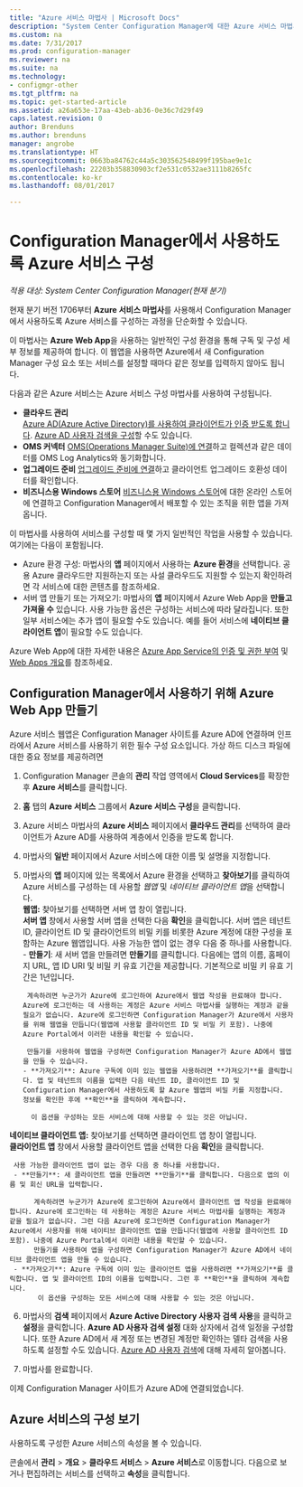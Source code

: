 ```yaml
---
title: "Azure 서비스 마법사 | Microsoft Docs"
description: "System Center Configuration Manager에 대한 Azure 서비스 마법사 정보"
ms.custom: na
ms.date: 7/31/2017
ms.prod: configuration-manager
ms.reviewer: na
ms.suite: na
ms.technology:
- configmgr-other
ms.tgt_pltfrm: na
ms.topic: get-started-article
ms.assetid: a26a653e-17aa-43eb-ab36-0e36c7d29f49
caps.latest.revision: 0
author: Brenduns
ms.author: brenduns
manager: angrobe
ms.translationtype: HT
ms.sourcegitcommit: 0663ba84762c44a5c303562548499f195bae9e1c
ms.openlocfilehash: 22203b358830903cf2e531c0532ae3111b8265fc
ms.contentlocale: ko-kr
ms.lasthandoff: 08/01/2017

---
```

# <a name="configure-azure-services-for-use-with-configuration-manager"></a>Configuration Manager에서 사용하도록 Azure 서비스 구성

*적용 대상: System Center Configuration Manager(현재 분기)*

현재 분기 버전 1706부터 **Azure 서비스 마법사**를 사용해서 Configuration Manager에서 사용하도록 Azure 서비스를 구성하는 과정을 단순화할 수 있습니다.

이 마법사는 **Azure Web App**을 사용하는 일반적인 구성 환경을 통해 구독 및 구성 세부 정보를 제공하여 합니다. 이 웹앱을 사용하면 Azure에서 새 Configuration Manager 구성 요소 또는 서비스를 설정할 때마다 같은 정보를 입력하지 않아도 됩니다.

다음과 같은 Azure 서비스는 Azure 서비스 구성 마법사를 사용하여 구성됩니다.
-   **클라우드 관리**   
    [Azure AD(Azure Active Directory)를 사용하여 클라이언트가 인증 받도록 합니다](). [Azure AD 사용자 검색을 구성](/sccm/core/servers/deploy/configure/configure-discovery-methods#azureaadisc)할 수도 있습니다.
-   **OMS 커넥터**
    [OMS(Operations Manager Suite)에 연결](/sccm/core/clients/manage/sync-data-microsoft-operations-management-suite)하고 컬렉션과 같은 데이터를 OMS Log Analytics와 동기화합니다.
-   **업그레이드 준비**
    [업그레이드 준비에 연결](/sccm/core/clients/manage/upgrade/upgrade-analytics)하고 클라이언트 업그레이드 호환성 데이터를 확인합니다.
-   **비즈니스용 Windows 스토어** [비즈니스용 Windows 스토어](/sccm/apps/deploy-use/manage-apps-from-the-windows-store-for-business)에 대한 온라인 스토어에 연결하고 Configuration Manager에서 배포할 수 있는 조직을 위한 앱을 가져옵니다.

이 마법사를 사용하여 서비스를 구성할 때 몇 가지 일반적인 작업을 사용할 수 있습니다.
여기에는 다음이 포함됩니다.
-   Azure 환경 구성: 마법사의 **앱** 페이지에서 사용하는 **Azure 환경**을 선택합니다. 공용 Azure 클라우드만 지원하는지 또는 사설 클라우드도 지원할 수 있는지 확인하려면 각 서비스에 대한 콘텐츠를 참조하세요.
-   서버 앱 만들기 또는 가져오기: 마법사의 **앱** 페이지에서 Azure Web App을 **만들고** **가져올 수** 있습니다. 사용 가능한 옵션은 구성하는 서비스에 따라 달라집니다.  또한 일부 서비스에는 추가 앱이 필요할 수도 있습니다. 예를 들어 서비스에 **네이티브 클라이언트 앱**이 필요할 수도 있습니다.


Azure Web App에 대한 자세한 내용은 [Azure App Service의 인증 및 권한 부여](/azure/app-service/app-service-authentication-overview) 및 [Web Apps 개요](/azure/app-service-web/app-service-web-overview)를 참조하세요.


## <a name="webapp"></a>Configuration Manager에서 사용하기 위해 Azure Web App 만들기

Azure 서비스 웹앱은 Configuration Manager 사이트를 Azure AD에 연결하며 인프라에서 Azure 서비스를 사용하기 위한 필수 구성 요소입니다. 가상 하드 디스크 파일에 대한 중요 정보를 제공하려면

1.  Configuration Manager 콘솔의 **관리** 작업 영역에서 **Cloud Services**를 확장한 후 **Azure 서비스**를 클릭합니다.
2.  **홈** 탭의 **Azure 서비스** 그룹에서 **Azure 서비스 구성**을 클릭합니다.
3.  Azure 서비스 마법사의 **Azure 서비스** 페이지에서 **클라우드 관리**를 선택하여 클라이언트가 Azure AD를 사용하여 계층에서 인증을 받도록 합니다.
4.  마법사의 **일반** 페이지에서 Azure 서비스에 대한 이름 및 설명을 지정합니다.
5.  마법사의 **앱** 페이지에 있는 목록에서 Azure 환경을 선택하고 **찾아보기**를 클릭하여 Azure 서비스를 구성하는 데 사용할 *웹앱* 및 *네이티브 클라이언트 앱*을 선택합니다.     
    **웹앱:** 찾아보기를 선택하면 서버 앱 창이 열립니다.    
      **서버 앱** 창에서 사용할 서버 앱을 선택한 다음 **확인**을 클릭합니다. 서버 앱은 테넌트 ID, 클라이언트 ID 및 클라이언트의 비밀 키를 비롯한 Azure 계정에 대한 구성을 포함하는 Azure 웹앱입니다.
    사용 가능한 앱이 없는 경우 다음 중 하나를 사용합니다.
        - **만들기**: 새 서버 앱을 만들려면 **만들기**를 클릭합니다. 다음에는 앱의 이름, 홈페이지 URL, 앱 ID URI 및 비밀 키 유효 기간을 제공합니다. 기본적으로 비밀 키 유효 기간은 1년입니다.

         계속하려면 누군가가 Azure에 로그인하여 Azure에서 웹앱 작성을 완료해야 합니다. Azure에 로그인하는 데 사용하는 계정은 Azure 서비스 마법사를 실행하는 계정과 같을 필요가 없습니다. Azure에 로그인하면 Configuration Manager가 Azure에서 사용자를 위해 웹앱을 만듭니다(웹앱에 사용할 클라이언트 ID 및 비밀 키 포함). 나중에 Azure Portal에서 이러한 내용을 확인할 수 있습니다.

         만들기를 사용하여 웹앱을 구성하면 Configuration Manager가 Azure AD에서 웹앱을 만들 수 있습니다.
        - **가져오기**: Azure 구독에 이미 있는 웹앱을 사용하려면 **가져오기**를 클릭합니다. 앱 및 테넌트의 이름을 입력한 다음 테넌트 ID, 클라이언트 ID 및 Configuration Manager에서 사용하도록 할 Azure 웹앱의 비밀 키를 지정합니다. 정보를 확인한 후에 **확인**을 클릭하여 계속합니다.

          이 옵션을 구성하는 모든 서비스에 대해 사용할 수 있는 것은 아닙니다.

   **네이티브 클라이언트 앱:** 찾아보기를 선택하면 클라이언트 앱 창이 열립니다.  
     **클라이언트 앱** 창에서 사용할 클라이언트 앱을 선택한 다음 **확인**을 클릭합니다.

     사용 가능한 클라이언트 앱이 없는 경우 다음 중 하나를 사용합니다.
     - **만들기**: 새 클라이언트 앱을 만들려면 **만들기**를 클릭합니다. 다음으로 앱의 이름 및 회신 URL을 입력합니다.

          계속하려면 누군가가 Azure에 로그인하여 Azure에서 클라이언트 앱 작성을 완료해야 합니다. Azure에 로그인하는 데 사용하는 계정은 Azure 서비스 마법사를 실행하는 계정과 같을 필요가 없습니다. 그런 다음 Azure에 로그인하면 Configuration Manager가 Azure에서 사용자를 위해 네이티브 클라이언트 앱을 만듭니다(웹앱에 사용할 클라이언트 ID 포함). 나중에 Azure Portal에서 이러한 내용을 확인할 수 있습니다.
          만들기를 사용하여 앱을 구성하면 Configuration Manager가 Azure AD에서 네이티브 클라이언트 앱을 만들 수 있습니다.
     - **가져오기**: Azure 구독에 이미 있는 클라이언트 앱을 사용하려면 **가져오기**를 클릭합니다. 앱 및 클라이언트 ID의 이름을 입력합니다. 그런 후 **확인**을 클릭하여 계속합니다.
           이 옵션을 구성하는 모든 서비스에 대해 사용할 수 있는 것은 아닙니다.

  <!--  MOVE THIS AND STEP 6 TO configure Azure AD User Discover  content
       [!TIP]  
     When you use Import, the account you use to run the wizard must have the *Read directory data* application permission in the Azure portal. This is required to set the correct permissions for the App. When you use Create, Configuration Manager creates the app with the correct permissions. However, you still must give consent to the application in the Azure portal.   -->


6.  마법사의 **검색** 페이지에서 **Azure Active Directory 사용자 검색 사용**을 클릭하고 **설정**을 클릭합니다.
**Azure AD 사용자 검색 설정** 대화 상자에서 검색 일정을 구성합니다. 또한 Azure AD에서 새 계정 또는 변경된 계정만 확인하는 델타 검색을 사용하도록 설정할 수도 있습니다. [Azure AD 사용자 검색](/sccm/core/servers/deploy/configure/about-discovery-methods#azureaddisc)에 대해 자세히 알아봅니다.
 
 7. 마법사를 완료합니다.

이제 Configuration Manager 사이트가 Azure AD에 연결되었습니다.

## <a name="view-the-configuration-of-an-azure-service"></a>Azure 서비스의 구성 보기
사용하도록 구성한 Azure 서비스의 속성을 볼 수 있습니다.

콘솔에서 **관리** > **개요** > **클라우드 서비스** > **Azure 서비스**로 이동합니다. 다음으로 보거나 편집하려는 서비스를 선택하고 **속성**을 클릭합니다.

